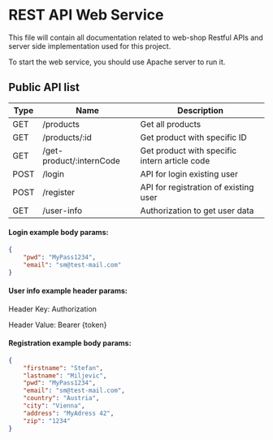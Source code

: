 # REST API Web Service
This file will contain all documentation related to web-shop Restful APIs and server side implementation used for this project.

To start the web service, you should use Apache server to run it.

## Public API list
| Type | Name                     | Description                                   |
|------|--------------------------|-----------------------------------------------|
| GET  | /products                | Get all products                              |
| GET  | /products/:id            | Get product with specific ID                  |
| GET  | /get-product/:internCode | Get product with specific intern article code |
| POST | /login                   | API for login existing user                   |
| POST | /register                | API for registration of existing user         |
| GET  | /user-info               | Authorization to get user data                |

#### Login example body params:
```json
{
    "pwd": "MyPass1234",
    "email": "sm@test-mail.com"
}
```

#### User info example header params:
Header Key: Authorization

Header Value: Bearer {token}

#### Registration example body params:
```json
{
    "firstname": "Stefan",
    "lastname": "Miljevic",
    "pwd": "MyPass1234",
    "email": "sm@test-mail.com",
    "country": "Austria",
    "city": "Vienna",
    "address": "MyAdress 42",
    "zip": "1234"
}
```
